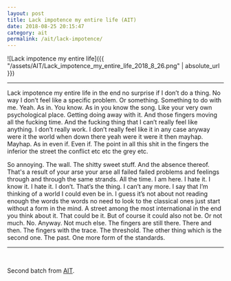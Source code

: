 ```yaml
---
layout: post
title: Lack impotence my entire life (AIT)
date: 2018-08-25 20:15:47
category: ait
permalink: /ait/lack-impotence/ 
---
```


![Lack impotence my entire life]({{ "/assets/AIT/Lack_impotence_my_entire_life_2018_8_26.png" | absolute_url }})

---

Lack impotence my entire life in the end no surprise if I don’t do a thing. No way I don’t feel like a specific problem. Or something. Something to do with me. Yeah. As in. You know. As in you know the song. Like your very own psychological place. Getting doing away with it. And those fingers moving all the fucking time. And the fucking thing that I can’t really feel like anything. I don’t really work. I don’t really feel like it in any case anyway were it the world when down there yeah were it were it then mayhap. Mayhap. As in even if. Even if. The point in all this shit in the fingers the inferior the street the conflict etc etc the grey etc. 

So annoying. The wall. The shitty sweet stuff. And the absence thereof. That's a result of your arse your arse all failed failed problems and feelings through and through the same strands. All the time. I am here. I hate it. I know it. I hate it. I don’t. That’s the thing. I can’t any more. I say that I’m thinking of a world I could even be in. I guess it’s not about not reading enough the words the words no need to look to the classical ones just start without a form in the mind. A street among the most international in the end you think about it. That could be it. But of course it could also not be. Or not much. No. Anyway. Not much else. The fingers are still there. There and then. The fingers with the trace. The threshold. The other thing which is the second one. The past. One more form of the standards.


---

&nbsp;
&nbsp;


Second batch from [AIT](https://github.com/jchwenger/AIT).
